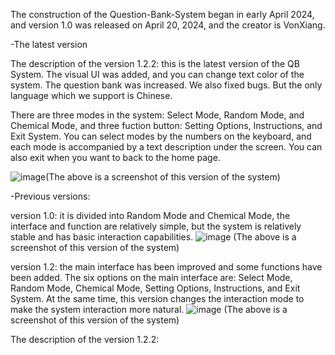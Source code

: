 The construction of the Question-Bank-System began in early April 2024, and version 1.0 was released on April 20, 2024, and the creator is VonXiang.

-The latest version

The description of the version 1.2.2: this is the latest version of the QB System. The visual UI was added, and you can change text color of the system. The question bank was increased. We also fixed bugs. But the only language which we support is Chinese.

There are three modes in the system: Select Mode, Random Mode, and Chemical Mode, and three fuction button: Setting Options, Instructions, and Exit System. You can select modes by the numbers on the keyboard, and each mode is accompanied by a text description under the screen. You can also exit when you want to back to the home page.

![image](https://github.com/user-attachments/assets/fec76bb2-6f0e-4fa5-a994-bcf3df9e921a)(The above is a screenshot of this version of the system)

-Previous versions:

version 1.0: it is divided into Random Mode and Chemical Mode, the interface and function are relatively simple, but the system is relatively stable and has basic interaction capabilities.
![image](https://github.com/VonXiang/Question-bank-system/assets/160295556/30cea567-1261-47d5-a870-c4756ffcefe4) (The above is a screenshot of this version of the system)

version 1.2: the main interface has been improved and some functions have been added. The six options on the main interface are: Select Mode, Random Mode, Chemical Mode, Setting Options, Instructions, and Exit System. At the same time, this version changes the interaction mode to make the system interaction more natural.
![image](https://github.com/VonXiang/Question-bank-system/assets/160295556/bc280cb3-989b-4db1-9606-cfaef098625a) (The above is a screenshot of this version of the system)

The description of the version 1.2.2: 
